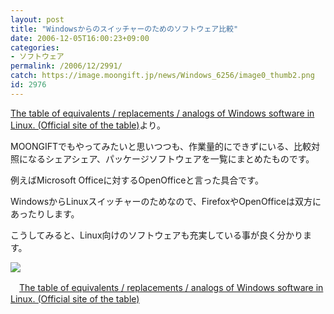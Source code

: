 ```yaml
---
layout: post
title: "Windowsからのスイッチャーのためのソフトウェア比較"
date: 2006-12-05T16:00:23+09:00
categories:
- ソフトウェア
permalink: /2006/12/2991/
catch: https://image.moongift.jp/news/Windows_6256/image0_thumb2.png
id: 2976
---
```

[The table of equivalents / replacements / analogs of Windows software in Linux. (Official site of the table)](http://www.linuxrsp.ru/win-lin-soft/table-eng.html)より。

MOONGIFTでもやってみたいと思いつつも、作業量的にできずにいる、比較対照になるシェアシェア、パッケージソフトウェアを一覧にまとめたものです。

例えばMicrosoft Officeに対するOpenOfficeと言った具合です。

WindowsからLinuxスイッチャーのためなので、FirefoxやOpenOfficeは双方にあったりします。

こうしてみると、Linux向けのソフトウェアも充実している事が良く分かります。

[![](https://image.moongift.jp/news/Windows_6256/image0_thumb2.png)](https://image.moongift.jp/news/Windows_6256/image04.png)

 

　[The table of equivalents / replacements / analogs of Windows software in Linux. (Official site of the table)](http://www.linuxrsp.ru/win-lin-soft/table-eng.html)

